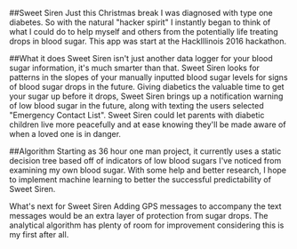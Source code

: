 ##Sweet Siren
Just this Christmas break I was diagnosed with type one diabetes. So with the natural "hacker spirit" I instantly began to think of what I could do to help myself and others from the potentially life treating drops in blood sugar. This app was start at the HackIllinois 2016 hackathon.

##What it does
Sweet Siren isn't just another data logger for your blood sugar information, it's much smarter than that. Sweet Siren looks for patterns in the slopes of your manually inputted blood sugar levels for signs of blood sugar drops in the future. Giving diabetics the valuable time to get your sugar up before it drops, Sweet Siren brings up a notification warning of low blood sugar in the future, along with texting the users selected "Emergency Contact List". Sweet Siren could let parents with diabetic children live more peacefully and at ease knowing they'll be made aware of when a loved one is in danger.

##Algorithm
Starting as 36 hour one man project, it currently uses a static decision tree based off of indicators of low blood sugars I've noticed from examining my own blood sugar. With some help and better research, I hope to implement machine learning to better the successful predictability of Sweet Siren.



What's next for Sweet Siren
Adding GPS messages to accompany the text messages would be an extra layer of protection from sugar drops. The analytical algorithm has plenty of room for improvement considering this is my first after all.
